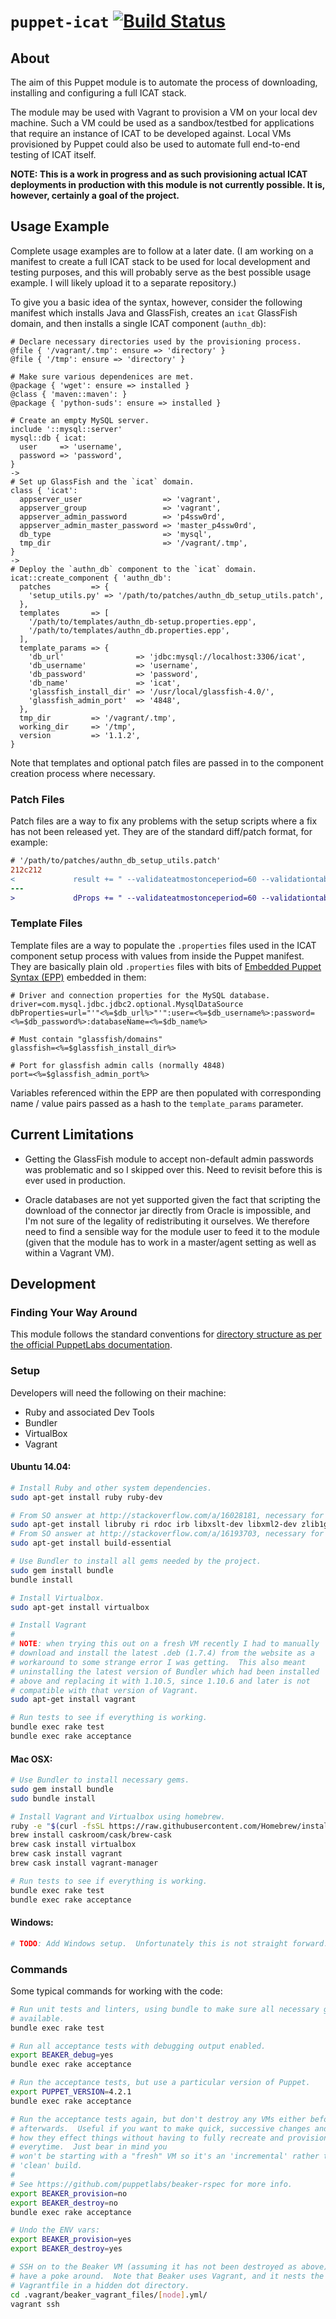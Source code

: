 # `puppet-icat` [![Build Status](https://travis-ci.org/icatproject-contrib/puppet-icat.svg?branch=master)](https://travis-ci.org/icatproject-contrib/puppet-icat)

## About

The aim of this Puppet module is to automate the process of downloading, installing and configuring a full ICAT stack.

The module may be used with Vagrant to provision a VM on your local dev
machine.  Such a VM could be used as a sandbox/testbed for applications
that require an instance of ICAT to be developed against.  Local VMs
provisioned by Puppet could also be used to automate full end-to-end
testing of ICAT itself.

**NOTE: This is a work in progress and as such provisioning actual ICAT deployments in production with this module is not currently possible.  It is, however, certainly a goal of the project.**

## Usage Example

Complete usage examples are to follow at a later date.  (I am working on a manifest to create a full ICAT stack to be used for local development and testing purposes, and this will probably serve as the best possible usage example.  I will likely upload it to a separate repository.)

To give you a basic idea of the syntax, however, consider the following manifest which installs Java and GlassFish, creates an `icat` GlassFish domain, and then installs a single ICAT component (`authn_db`):

```puppet
# Declare necessary directories used by the provisioning process.
@file { '/vagrant/.tmp': ensure => 'directory' }
@file { '/tmp': ensure => 'directory' }

# Make sure various dependenices are met.
@package { 'wget': ensure => installed }
@class { 'maven::maven': }
@package { 'python-suds': ensure => installed }

# Create an empty MySQL server.
include '::mysql::server'
mysql::db { icat:
  user     => 'username',
  password => 'password',
}
->
# Set up GlassFish and the `icat` domain.
class { 'icat':
  appserver_user                  => 'vagrant',
  appserver_group                 => 'vagrant',
  appserver_admin_password        => 'p4ssw0rd',
  appserver_admin_master_password => 'master_p4ssw0rd',
  db_type                         => 'mysql',
  tmp_dir                         => '/vagrant/.tmp',
}
->
# Deploy the `authn_db` component to the `icat` domain.
icat::create_component { 'authn_db':
  patches         => {
    'setup_utils.py' => '/path/to/patches/authn_db_setup_utils.patch',
  },
  templates       => [
    '/path/to/templates/authn_db-setup.properties.epp',
    '/path/to/templates/authn_db.properties.epp',
  ],
  template_params => {
    'db_url'                => 'jdbc:mysql://localhost:3306/icat',
    'db_username'           => 'username',
    'db_password'           => 'password',
    'db_name'               => 'icat',
    'glassfish_install_dir' => '/usr/local/glassfish-4.0/',
    'glassfish_admin_port'  => '4848',
  },
  tmp_dir         => '/vagrant/.tmp',
  working_dir     => '/tmp',
  version         => '1.1.2',
}
```

Note that templates and optional patch files are passed in to the component creation process where necessary.

### Patch Files

Patch files are a way to fix any problems with the setup scripts where a fix has not been released yet.  They are of the standard diff/patch format, for example:

```patch
# '/path/to/patches/authn_db_setup_utils.patch'
212c212
<             result += " --validateatmostonceperiod=60 --validationtable=dual --creationretryattempts=10 --isconnectvalidatereq=true"
---
>             dProps += " --validateatmostonceperiod=60 --validationtable=dual --creationretryattempts=10 --isconnectvalidatereq=true"
```

### Template Files

Template files are a way to populate the `.properties` files used in the ICAT component setup process with values from inside the Puppet manifest.  They are basically plain old `.properties` files with bits of [Embedded Puppet Syntax (EPP)](https://docs.puppetlabs.com/puppet/latest/reference/lang_template_epp.html) embedded in them:

```
# Driver and connection properties for the MySQL database.
driver=com.mysql.jdbc.jdbc2.optional.MysqlDataSource
dbProperties=url="'"<%=$db_url%>"'":user=<%=$db_username%>:password=<%=$db_password%>:databaseName=<%=$db_name%>

# Must contain "glassfish/domains"
glassfish=<%=$glassfish_install_dir%>

# Port for glassfish admin calls (normally 4848)
port=<%=$glassfish_admin_port%>
```

Variables referenced within the EPP are then populated with corresponding name / value pairs passed as a hash to the `template_params` parameter.

## Current Limitations

* Getting the GlassFish module to accept non-default admin passwords was   problematic and so I skipped over this.  Need to revisit before this is ever used in production.

* Oracle databases are not yet supported given the fact that scripting the download of the connector jar directly from Oracle is impossible, and I'm not sure of the legality of redistributing it ourselves.  We therefore need to find a sensible way for the module user to feed it to the module (given that the module has to work in a master/agent setting as well as within a Vagrant VM).

## Development

### Finding Your Way Around

This module follows the standard conventions for [directory structure as per the official PuppetLabs documentation](https://docs.puppetlabs.com/puppet/latest/reference/modules_fundamentals.html#module-layout).

### Setup

Developers will need the following on their machine:

* Ruby and associated Dev Tools
* Bundler
* VirtualBox
* Vagrant

#### Ubuntu 14.04:

```bash
# Install Ruby and other system dependencies.
sudo apt-get install ruby ruby-dev

# From SO answer at http://stackoverflow.com/a/16028181, necessary for nokogiri:
sudo apt-get install libruby ri rdoc irb libxslt-dev libxml2-dev zlib1g-dev
# From SO answer at http://stackoverflow.com/a/16193703, necessary for unf_ext:
sudo apt-get install build-essential

# Use Bundler to install all gems needed by the project.
sudo gem install bundle
bundle install

# Install Virtualbox.
sudo apt-get install virtualbox

# Install Vagrant
#
# NOTE: when trying this out on a fresh VM recently I had to manually
# download and install the latest .deb (1.7.4) from the website as a
# workaround to some strange error I was getting.  This also meant
# uninstalling the latest version of Bundler which had been installed
# above and replacing it with 1.10.5, since 1.10.6 and later is not
# compatible with that version of Vagrant.
sudo apt-get install vagrant

# Run tests to see if everything is working.
bundle exec rake test
bundle exec rake acceptance
```

#### Mac OSX:

```bash
# Use Bundler to install necessary gems.
sudo gem install bundle
sudo bundle install

# Install Vagrant and Virtualbox using homebrew.
ruby -e "$(curl -fsSL https://raw.githubusercontent.com/Homebrew/install/master/install)"
brew install caskroom/cask/brew-cask
brew cask install virtualbox
brew cask install vagrant
brew cask install vagrant-manager

# Run tests to see if everything is working.
bundle exec rake test
bundle exec rake acceptance
```

#### Windows:

```bash
# TODO: Add Windows setup.  Unfortunately this is not straight forward. :(
```

### Commands

Some typical commands for working with the code:

```bash
# Run unit tests and linters, using bundle to make sure all necessary gems are
# available.
bundle exec rake test

# Run all acceptance tests with debugging output enabled.
export BEAKER_debug=yes
bundle exec rake acceptance

# Run the acceptance tests, but use a particular version of Puppet.
export PUPPET_VERSION=4.2.1
bundle exec rake acceptance

# Run the acceptance tests again, but don't destroy any VMs either before or
# afterwards.  Useful if you want to make quick, successive changes and see
# how they effect things without having to fully recreate and provision a VM
# everytime.  Just bear in mind you
# won't be starting with a "fresh" VM so it's an 'incremental' rather than
# 'clean' build.
#
# See https://github.com/puppetlabs/beaker-rspec for more info.
export BEAKER_provision=no
export BEAKER_destroy=no
bundle exec rake acceptance

# Undo the ENV vars:
export BEAKER_provision=yes
export BEAKER_destroy=yes

# SSH on to the Beaker VM (assuming it has not been destroyed as above) to
# have a poke around.  Note that Beaker uses Vagrant, and it nests the
# Vagrantfile in a hidden dot directory.
cd .vagrant/beaker_vagrant_files/[node].yml/
vagrant ssh
```
